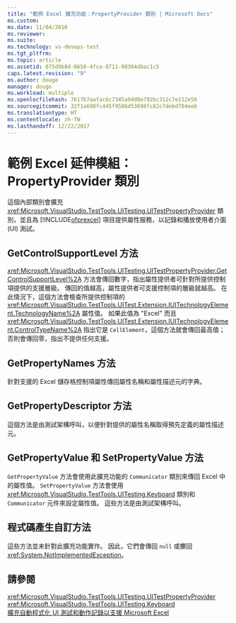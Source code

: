 ```yaml
---
title: "範例 Excel 擴充功能：PropertyProvider 類別 | Microsoft Docs"
ms.custom: 
ms.date: 11/04/2016
ms.reviewer: 
ms.suite: 
ms.technology: vs-devops-test
ms.tgt_pltfrm: 
ms.topic: article
ms.assetid: 075d9b8d-8658-4fca-8711-08304dbac1c5
caps.latest.revision: "9"
ms.author: douge
manager: douge
ms.workload: multiple
ms.openlocfilehash: 7617b7aafac6c7345a94d0e792bc312c7e212e56
ms.sourcegitcommit: 32f1a690fc445f9586d53698fc82c7debd784eeb
ms.translationtype: HT
ms.contentlocale: zh-TW
ms.lasthandoff: 12/22/2017
---
```

# <a name="sample-excel-extension-propertyprovider-class"></a>範例 Excel 延伸模組：PropertyProvider 類別
這個內部類別會擴充 <xref:Microsoft.VisualStudio.TestTools.UITesting.UITestPropertyProvider> 類別，並且為 [!INCLUDE[ofprexcel](../test/includes/ofprexcel_md.md)] 項目提供屬性服務，以記錄和播放使用者介面 (UI) 測試。  
  
## <a name="getcontrolsupportlevel-method"></a>GetControlSupportLevel 方法  
 <xref:Microsoft.VisualStudio.TestTools.UITesting.UITestPropertyProvider.GetControlSupportLevel%2A> 方法會傳回數字，指出屬性提供者可針對所提供控制項提供的支援層級。 傳回的值越高，屬性提供者可支援控制項的層級就越高。 在此情況下，這個方法會檢查所提供控制項的 <xref:Microsoft.VisualStudio.TestTools.UITest.Extension.IUITechnologyElement.TechnologyName%2A> 屬性值。 如果此值為 "Excel" 而且 <xref:Microsoft.VisualStudio.TestTools.UITest.Extension.IUITechnologyElement.ControlTypeName%2A> 指出它是 `CellElement`，這個方法就會傳回最高值；否則會傳回零，指出不提供任何支援。  
  
## <a name="getpropertynames-method"></a>GetPropertyNames 方法  
 針對支援的 Excel 儲存格控制項屬性傳回屬性名稱和屬性描述元的字典。  
  
## <a name="getpropertydescriptor-method"></a>GetPropertyDescriptor 方法  
 這個方法是由測試架構呼叫，以便針對提供的屬性名稱取得預先定義的屬性描述元。  
  
## <a name="getpropertyvalue-and-setpropertyvalue-methods"></a>GetPropertyValue 和 SetPropertyValue 方法  
 `GetPropertyValue` 方法會使用此擴充功能的 `Communicator` 類別來傳回 Excel 中的屬性值。 `SetPropertyValue` 方法會使用 <xref:Microsoft.VisualStudio.TestTools.UITesting.Keyboard> 類別和 `Communicator` 元件來設定屬性值。 這些方法是由測試架構呼叫。  
  
## <a name="code-generation-customization-methods"></a>程式碼產生自訂方法  
 這些方法並未針對此擴充功能實作。 因此，它們會傳回 `null` 或擲回 <xref:System.NotImplementedException>。  
  
## <a name="see-also"></a>請參閱  
 <xref:Microsoft.VisualStudio.TestTools.UITesting.UITestPropertyProvider>   
 <xref:Microsoft.VisualStudio.TestTools.UITesting.Keyboard>   
 [擴充自動程式化 UI 測試和動作記錄以支援 Microsoft Excel](../test/extending-coded-ui-tests-and-action-recordings-to-support-microsoft-excel.md)
